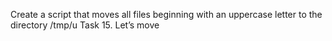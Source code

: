 Create a script that moves all files beginning with an uppercase letter to the directory /tmp/u
Task 15. Let’s move
